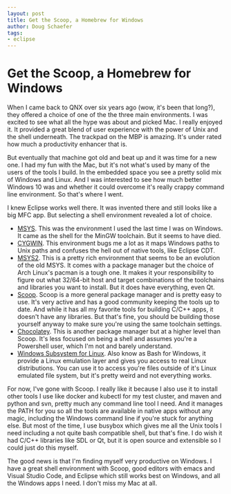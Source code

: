 ```yaml
---
layout: post
title: Get the Scoop, a Homebrew for Windows
author: Doug Schaefer
tags:
- eclipse
---
```

# Get the Scoop, a Homebrew for Windows

When I came back to QNX over six years ago (wow, it's been that long?), they offered a choice of one of the the three main environments. I was excited to see what all the hype was about and picked Mac. I really enjoyed it. It provided a great blend of user experience with the power of Unix and the shell underneath. The trackpad on the MBP is amazing. It's under rated how much a productivity enhancer that is.

But eventually that machine got old and beat up and it was time for a new one. I had my fun with the Mac, but it's not what's used by many of the users of the tools I build. In the embedded space you see a pretty solid mix of Windows and Linux. And I was interested to see how much better Windows 10 was and whether it could overcome it's really crappy command line environment. So that's where I went.

I knew Eclipse works well there. It was invented there and still looks like a big MFC app. But selecting a shell environment revealed a lot of choice.

* [MSYS](http://mingw.org). This was the environment I used the last time I was on Windows. It came as the shell for the MinGW toolchain. But it seems to have died.
* [CYGWIN](http://cygwin.org). This environment bugs me a lot as it maps Windows paths to Unix paths and confuses the hell out of native tools, like Eclipse CDT.
* [MSYS2](http://msys2.org). This is a pretty rich environment that seems to be an evolution of the old MSYS. It comes with a package manager but the choice of Arch Linux's pacman is a tough one. It makes it your responsibility to figure out what 32/64-bit host and target combinations of the toolchains and libraries you want to install. But it does have everything, even Qt.
* [Scoop](http://scoop.sh). Scoop is a more general package manager and is pretty easy to use. It's very active and has a good community keeping the tools up to date. And while it has all my favorite tools for building C/C++ apps, it doesn't have any libraries. But that's fine, you should be building those yourself anyway to make sure you're using the same toolchain settings.
* [Chocolatey](http://chocolatey.org). This is another package manager but at a higher level than Scoop. It's less focused on being a shell and assumes you're a Powershell user, which I'm not and barely understand.
* [Windows Subsystem for Linux](https://docs.microsoft.com/en-us/windows/wsl/install-win10). Also know as Bash for Windows, it provide a Linux emulation layer and gives you access to real Linux distributions. You can use it to access you're files outside of it's Linux emulated file system, but it's pretty weird and not everything works.

For now, I've gone with Scoop. I really like it because I also use it to install other tools I use like docker and kubectl for my test cluster, and maven and python and svn, pretty much any command line tool I need. And it manages the PATH for you so all the tools are available in native apps without any magic, including the Windows command line if you're stuck for anything else. But most of the time, I use busybox which gives me all the Unix tools I need including a not quite bash compatible shell, but that's fine. I do wish it had C/C++ libraries like SDL or Qt, but it is open source and extensible so I could just do this myself.

The good news is that I'm finding myself very productive on Windows. I have a great shell environment with Scoop, good editors with emacs and Visual Studio Code, and Eclipse which still works best on Windows, and all the Windows apps I need. I don't miss my Mac at all.
